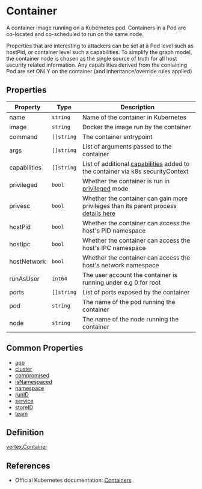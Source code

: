 # Container

A container image running on a Kubernetes pod. Containers in a Pod are co-located and co-scheduled to run on the same node.

Properties that are interesting to attackers can be set at a Pod level such as hostPid, or container level such a capabilities. To simplify the graph model, the container node is chosen as the single source of truth for all host security related information. Any capabilities derived from the containing Pod are set ONLY on the container (and inheritance/override rules applied)

## Properties

| Property     | Type       | Description                                                                                                                                                                                   |
| ------------ | ---------- | --------------------------------------------------------------------------------------------------------------------------------------------------------------------------------------------- |
| name         | `string`   | Name of the container in Kubernetes                                                                                                                                                           |
| image        | `string`   | Docker the image run by the container                                                                                                                                                         |
| command      | `[]string` | The container entrypoint                                                                                                                                                                      |
| args         | `[]string` | List of arguments passed to the container                                                                                                                                                     |
| capabilities | `[]string` | List of additional [capabilities](https://kubernetes.io/docs/tasks/configure-pod-container/security-context/#set-capabilities-for-a-container) added to the container via k8s securityContext |
| privileged   | `bool`     | Whether the container is run in [privileged](https://kubernetes.io/docs/reference/generated/kubernetes-api/v1.26/#podsecuritycontext-v1-core) mode                                            |
| privesc      | `bool`     | Whether the container can gain more privileges than its parent process [details here](https://kubernetes.io/docs/reference/generated/kubernetes-api/v1.26/#podsecuritycontext-v1-core)        |
| hostPid      | `bool`     | Whether the container can access the host's PID namespace                                                                                                                                     |
| hostIpc      | `bool`     | Whether the container can access the host's IPC namespace                                                                                                                                     |
| hostNetwork  | `bool`     | Whether the container can access the host's network namespace                                                                                                                                 |
| runAsUser    | `int64`    | The user account the container is running under e.g 0 for root                                                                                                                                |
| ports        | `[]string` | List of ports exposed by the container                                                                                                                                                        |
| pod          | `string`   | The name of the pod running the container                                                                                                                                                     |
| node         | `string`   | The name of the node running the container                                                                                                                                                    |

## Common Properties

+ [app](./common.md#ownership-information)
+ [cluster](./common.md#run-information)
+ [compromised](./common.md#risk-information)
+ [isNamespaced](./common.md#namespace-information)
+ [namespace](./common.md#namespace-information)
+ [runID](./common.md#run-information)
+ [service](./common.md#ownership-information)
+ [storeID](./common.md#store-information)
+ [team](./common.md#ownership-information)

## Definition

[vertex.Container](https://github.com/DataDog/KubeHound/tree/main/pkg/kubehound/models/graph/container.go)

## References

+ Official Kubernetes documentation: [Containers](https://kubernetes.io/docs/concepts/containers/)
